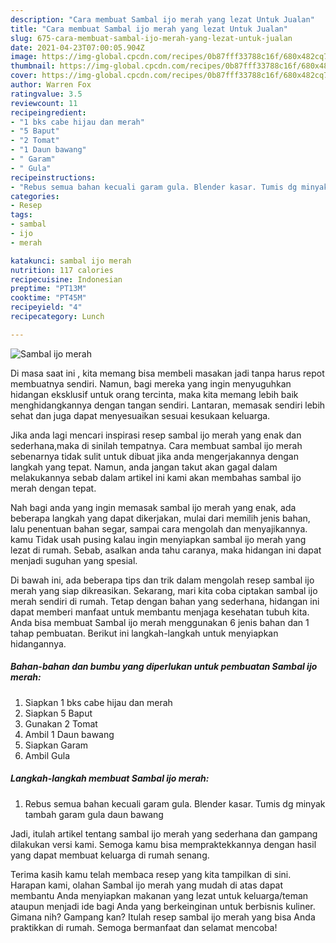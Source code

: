 ```yaml
---
description: "Cara membuat Sambal ijo merah yang lezat Untuk Jualan"
title: "Cara membuat Sambal ijo merah yang lezat Untuk Jualan"
slug: 675-cara-membuat-sambal-ijo-merah-yang-lezat-untuk-jualan
date: 2021-04-23T07:00:05.904Z
image: https://img-global.cpcdn.com/recipes/0b87fff33788c16f/680x482cq70/sambal-ijo-merah-foto-resep-utama.jpg
thumbnail: https://img-global.cpcdn.com/recipes/0b87fff33788c16f/680x482cq70/sambal-ijo-merah-foto-resep-utama.jpg
cover: https://img-global.cpcdn.com/recipes/0b87fff33788c16f/680x482cq70/sambal-ijo-merah-foto-resep-utama.jpg
author: Warren Fox
ratingvalue: 3.5
reviewcount: 11
recipeingredient:
- "1 bks cabe hijau dan merah"
- "5 Baput"
- "2 Tomat"
- "1 Daun bawang"
- " Garam"
- " Gula"
recipeinstructions:
- "Rebus semua bahan kecuali garam gula. Blender kasar. Tumis dg minyak tambah garam gula daun bawang"
categories:
- Resep
tags:
- sambal
- ijo
- merah

katakunci: sambal ijo merah 
nutrition: 117 calories
recipecuisine: Indonesian
preptime: "PT13M"
cooktime: "PT45M"
recipeyield: "4"
recipecategory: Lunch

---
```



![Sambal ijo merah](https://img-global.cpcdn.com/recipes/0b87fff33788c16f/680x482cq70/sambal-ijo-merah-foto-resep-utama.jpg)

Di masa  saat ini , kita memang bisa membeli masakan jadi tanpa harus repot membuatnya sendiri. Namun, bagi mereka yang ingin menyuguhkan hidangan eksklusif untuk orang tercinta, maka kita memang lebih baik menghidangkannya dengan tangan sendiri. Lantaran, memasak sendiri lebih sehat dan juga dapat menyesuaikan sesuai kesukaan keluarga.

Jika anda lagi mencari inspirasi resep sambal ijo merah yang enak dan sederhana,maka di sinilah tempatnya. Cara membuat sambal ijo merah  sebenarnya tidak sulit untuk dibuat jika anda mengerjakannya dengan langkah yang tepat. Namun, anda jangan takut akan gagal dalam melakukannya 
sebab dalam artikel ini kami akan membahas sambal ijo merah dengan tepat.  



Nah bagi anda yang ingin memasak sambal ijo merah yang enak, ada beberapa langkah yang dapat dikerjakan, mulai dari memilih jenis bahan, lalu penentuan bahan segar, sampai cara mengolah dan menyajikannya. kamu Tidak usah pusing kalau ingin menyiapkan sambal ijo merah yang lezat di rumah. Sebab, asalkan anda  tahu caranya, maka hidangan ini dapat menjadi suguhan yang spesial.

Di bawah ini, ada beberapa tips dan trik dalam mengolah resep sambal ijo merah yang siap dikreasikan. Sekarang, mari kita coba ciptakan sambal ijo merah sendiri di rumah. Tetap dengan bahan yang sederhana, hidangan ini dapat memberi manfaat untuk membantu menjaga kesehatan tubuh kita. Anda bisa membuat Sambal ijo merah menggunakan 6 jenis bahan dan 1 tahap pembuatan. Berikut ini langkah-langkah untuk menyiapkan hidangannya.

<!--inarticleads1-->

##### Bahan-bahan dan bumbu yang diperlukan untuk pembuatan Sambal ijo merah:

1. Siapkan 1 bks cabe hijau dan merah
1. Siapkan 5 Baput
1. Gunakan 2 Tomat
1. Ambil 1 Daun bawang
1. Siapkan  Garam
1. Ambil  Gula




<!--inarticleads2-->

##### Langkah-langkah membuat Sambal ijo merah:

1. Rebus semua bahan kecuali garam gula. Blender kasar. Tumis dg minyak tambah garam gula daun bawang




Jadi, itulah artikel tentang  sambal ijo merah  yang sederhana dan gampang dilakukan versi kami. Semoga kamu bisa mempraktekkannya dengan hasil yang dapat membuat keluarga di rumah senang. 

Terima kasih kamu telah membaca resep yang kita tampilkan di sini. Harapan kami, olahan  Sambal ijo merah yang mudah di atas dapat membantu Anda menyiapkan makanan yang lezat untuk keluarga/teman ataupun menjadi ide bagi Anda yang berkeinginan untuk berbisnis kuliner. Gimana nih? Gampang kan? Itulah resep sambal ijo merah yang bisa Anda praktikkan di rumah. Semoga bermanfaat dan selamat mencoba!

